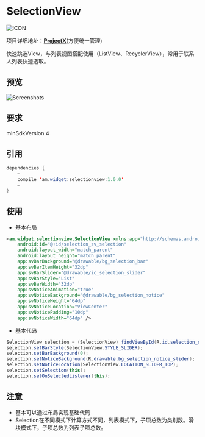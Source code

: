 # SelectionView
![ICON](https://github.com/AlexMofer/ProjectX/blob/master/selectionview/icon.png)

项目详细地址：[**ProjectX**](https://github.com/AlexMofer/ProjectX/tree/master/selectionview)(方便统一管理)

快速跳选View，与列表视图搭配使用（ListView、RecyclerView），常用于联系人列表快速选取。
## 预览
![Screenshots](https://github.com/AlexMofer/ProjectX/blob/master/selectionview/screenshots.gif)
## 要求
minSdkVersion 4
## 引用
```java
dependencies {
    ⋯
    compile 'am.widget:selectionview:1.0.0'
    ⋯
}
```
## 使用
- 基本布局
```xml
<am.widget.selectionview.SelectionView xmlns:app="http://schemas.android.com/apk/res-auto"
    android:id="@+id/selection_sv_selection"
    android:layout_width="match_parent"
    android:layout_height="match_parent"
    app:svBarBackground="@drawable/bg_selection_bar"
    app:svBarItemHeight="32dp"
    app:svBarSlider="@drawable/ic_selection_slider"
    app:svBarStyle="List"
    app:svBarWidth="32dp"
    app:svNoticeAnimation="true"
    app:svNoticeBackground="@drawable/bg_selection_notice"
    app:svNoticeHeight="64dp"
    app:svNoticeLocation="ViewCenter"
    app:svNoticePadding="10dp"
    app:svNoticeWidth="64dp" />
```
- 基本代码
```java
SelectionView selection = (SelectionView) findViewById(R.id.selection_sv_selection);
selection.setBarStyle(SelectionView.STYLE_SLIDER);
selection.setBarBackground(0);
selection.setNoticeBackground(R.drawable.bg_selection_notice_slider);
selection.setNoticeLocation(SelectionView.LOCATION_SLIDER_TOP);
selection.setSelection(this);
selection.setOnSelectedListener(this);
```
## 注意
- 基本可以通过布局实现基础代码
- Selection在不同模式下计算方式不同，列表模式下，子项总数为类别数。滑块模式下，子项总数为列表子项总数。
